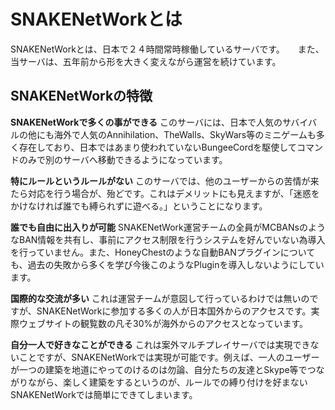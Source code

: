 # SNAKENetWorkとは
SNAKENetWorkとは、日本で２４時間常時稼働しているサーバです。　　また、当サーバは、五年前から形を大きく変えながら運営を続けています。

## SNAKENetWorkの特徴

**SNAKENetWorkで多くの事ができる**
このサーバには、日本で人気のサバイバルの他にも海外で人気のAnnihilation、TheWalls、SkyWars等のミニゲームも多く存在しており、日本ではあまり使われていないBungeeCordを駆使してコマンドのみで別のサーバへ移動できるようになっています。

**特にルールというルールがない**
このサーバでは、他のユーザーからの苦情が来たら対応を行う場合が、殆どです。これはデメリットにも見えますが、「迷惑をかけなければ誰でも縛られずに遊べる。」ということになります。

**誰でも自由に出入りが可能**
SNAKENetWork運営チームの全員がMCBANsのようなBAN情報を共有し、事前にアクセス制限を行うシステムを好んでいない為導入を行っていません。また、HoneyChestのような自動BANプラグインについても、過去の失敗から多くを学び今後このようなPluginを導入しないようにしています。

**国際的な交流が多い**
これは運営チームが意図して行っているわけでは無いのですが、SNAKENetWorkに参加する多くの人が日本国外からのアクセスです。実際ウェブサイトの観覧数の凡そ30%が海外からのアクセスとなっています。

**自分一人で好きなことができる**
これは案外マルチプレイサーバでは実現できないことですが、SNAKENetWorkでは実現が可能です。例えば、一人のユーザーが一つの建築を地道にやってのけるのは勿論、自分たちの友達とSkype等でつながりながら、楽しく建築をするというのが、ルールでの縛り付けを好まないSNAKENetWorkでは簡単にできてしまいます。
